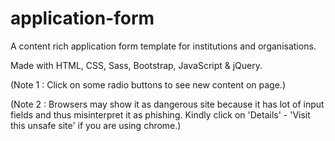 # application-form
A content rich application form template for institutions and organisations.

Made with HTML, CSS, Sass, Bootstrap, JavaScript & jQuery.

(Note 1 : Click on some radio buttons to see new content on page.)

(Note 2 : Browsers may show it as dangerous site because it has lot of input fields and thus misinterpret it as phishing. Kindly click on 'Details' - 'Visit this unsafe site' if you are using chrome.)
